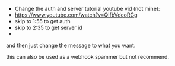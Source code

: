 - Change the auth and server tutorial youtube vid (not mine):
- https://www.youtube.com/watch?v=QIfbVdcoRGg
- skip to 1:55 to get auth
- skip to 2:35 to get server id
- 
and then just change the message to what you want.

this can also be used as a webhook spammer but not recommend.
